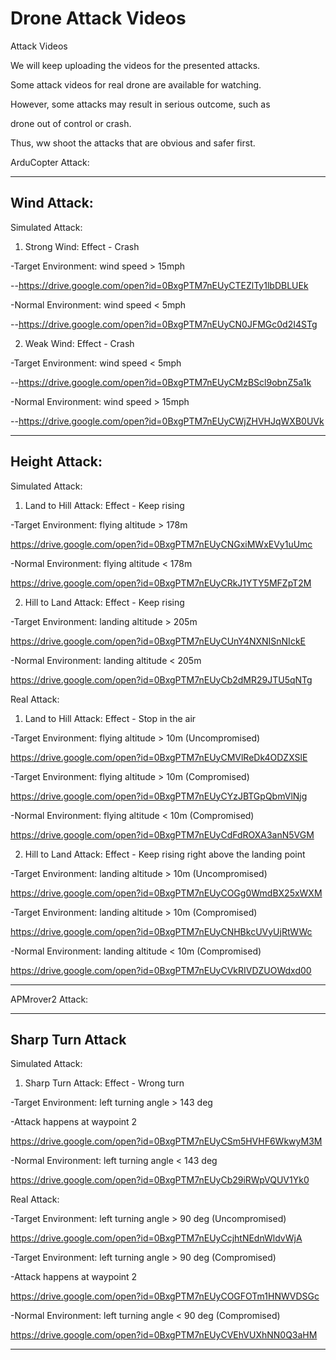 # Drone Attack Videos

Attack Videos

We will keep uploading the videos for the presented attacks.

Some attack videos for real drone are available for watching. 

However, some attacks may result in serious outcome, such as

drone out of control or crash.

Thus, ww shoot the attacks that are obvious and safer first.

ArduCopter Attack:

-------------------------------------------------------------------------------
Wind Attack:
-------------------------------------------------------------------------------

Simulated Attack:

1. Strong Wind: Effect - Crash

-Target Environment: wind speed > 15mph

--https://drive.google.com/open?id=0BxgPTM7nEUyCTEZlTy1lbDBLUEk

-Normal Environment: wind speed < 5mph

--https://drive.google.com/open?id=0BxgPTM7nEUyCN0JFMGc0d2I4STg

2. Weak Wind: Effect - Crash

-Target Environment: wind speed < 5mph

--https://drive.google.com/open?id=0BxgPTM7nEUyCMzBScl9obnZ5a1k

-Normal Environment: wind speed > 15mph

--https://drive.google.com/open?id=0BxgPTM7nEUyCWjZHVHJqWXB0UVk

-------------------------------------------------------------------------------
Height Attack:
-------------------------------------------------------------------------------

Simulated Attack:

1. Land to Hill Attack: Effect - Keep rising

-Target Environment: flying altitude > 178m

https://drive.google.com/open?id=0BxgPTM7nEUyCNGxiMWxEVy1uUmc

-Normal Environment: flying altitude < 178m

https://drive.google.com/open?id=0BxgPTM7nEUyCRkJ1YTY5MFZpT2M

2. Hill to Land Attack: Effect - Keep rising

-Target Environment: landing altitude > 205m

https://drive.google.com/open?id=0BxgPTM7nEUyCUnY4NXNISnNIckE

-Normal Environment: landing altitude < 205m

https://drive.google.com/open?id=0BxgPTM7nEUyCb2dMR29JTU5qNTg

Real Attack:

1. Land to Hill Attack: Effect - Stop in the air

-Target Environment: flying altitude > 10m (Uncompromised)

https://drive.google.com/open?id=0BxgPTM7nEUyCMVlReDk4ODZXSlE

-Target Environment: flying altitude > 10m (Compromised)

https://drive.google.com/open?id=0BxgPTM7nEUyCYzJBTGpQbmVlNjg

-Normal Environment: flying altitude < 10m (Compromised)

https://drive.google.com/open?id=0BxgPTM7nEUyCdFdROXA3anN5VGM

2. Hill to Land Attack: Effect - Keep rising right above the landing point

-Target Environment: landing altitude > 10m (Uncompromised)

https://drive.google.com/open?id=0BxgPTM7nEUyCOGg0WmdBX25xWXM

-Target Environment: landing altitude > 10m (Compromised)

https://drive.google.com/open?id=0BxgPTM7nEUyCNHBkcUVyUjRtWWc

-Normal Environment: landing altitude < 10m (Compromised)

https://drive.google.com/open?id=0BxgPTM7nEUyCVkRIVDZUOWdxd00

-------------------------------------------------------------------------------

APMrover2 Attack:

-------------------------------------------------------------------------------
Sharp Turn Attack
-------------------------------------------------------------------------------

Simulated Attack:

1. Sharp Turn Attack: Effect - Wrong turn

-Target Environment: left turning angle > 143 deg

-Attack happens at waypoint 2

https://drive.google.com/open?id=0BxgPTM7nEUyCSm5HVHF6WkwyM3M

-Normal Environment: left turning angle < 143 deg

https://drive.google.com/open?id=0BxgPTM7nEUyCb29iRWpVQUV1Yk0

Real Attack:

-Target Environment: left turning angle > 90 deg (Uncompromised)

https://drive.google.com/open?id=0BxgPTM7nEUyCcjhtNEdnWldvWjA

-Target Environment: left turning angle > 90 deg (Compromised)

-Attack happens at waypoint 2

https://drive.google.com/open?id=0BxgPTM7nEUyCOGFOTm1HNWVDSGc

-Normal Environment: left turning angle < 90 deg (Compromised)

https://drive.google.com/open?id=0BxgPTM7nEUyCVEhVUXhNN0Q3aHM


-------------------------------------------------------------------------------

